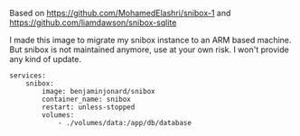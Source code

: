 Based on https://github.com/MohamedElashri/snibox-1 and https://github.com/liamdawson/snibox-sqlite

I made this image to migrate my snibox instance to an ARM based machine.
But snibox is not maintained anymore, use at your own risk. I won't provide any kind of update.

```
services:
    snibox:
        image: benjaminjonard/snibox
        container_name: snibox
        restart: unless-stopped
        volumes:
            - ./volumes/data:/app/db/database
```
